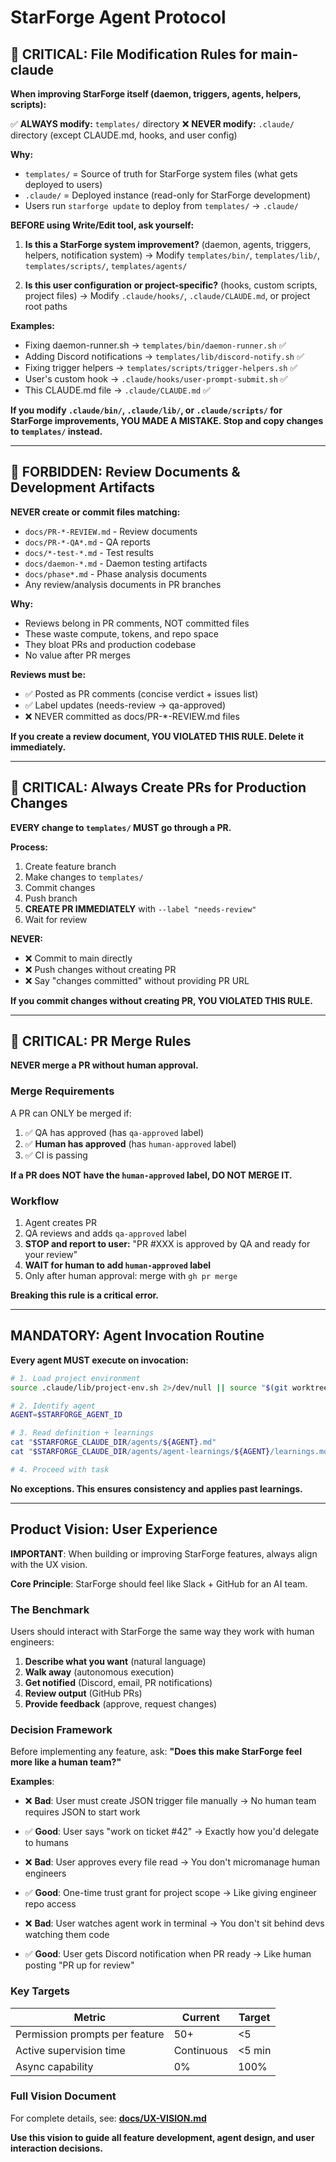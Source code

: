 # StarForge Agent Protocol

## 🚨 CRITICAL: File Modification Rules for main-claude

**When improving StarForge itself (daemon, triggers, agents, helpers, scripts):**

✅ **ALWAYS modify:** `templates/` directory
❌ **NEVER modify:** `.claude/` directory (except CLAUDE.md, hooks, and user config)

**Why:**
- `templates/` = Source of truth for StarForge system files (what gets deployed to users)
- `.claude/` = Deployed instance (read-only for StarForge development)
- Users run `starforge update` to deploy from `templates/` → `.claude/`

**BEFORE using Write/Edit tool, ask yourself:**

1. **Is this a StarForge system improvement?** (daemon, agents, triggers, helpers, notification system)
   → Modify `templates/bin/`, `templates/lib/`, `templates/scripts/`, `templates/agents/`

2. **Is this user configuration or project-specific?** (hooks, custom scripts, project files)
   → Modify `.claude/hooks/`, `.claude/CLAUDE.md`, or project root paths

**Examples:**
- Fixing daemon-runner.sh → `templates/bin/daemon-runner.sh` ✅
- Adding Discord notifications → `templates/lib/discord-notify.sh` ✅
- Fixing trigger helpers → `templates/scripts/trigger-helpers.sh` ✅
- User's custom hook → `.claude/hooks/user-prompt-submit.sh` ✅
- This CLAUDE.md file → `.claude/CLAUDE.md` ✅

**If you modify `.claude/bin/`, `.claude/lib/`, or `.claude/scripts/` for StarForge improvements, YOU MADE A MISTAKE. Stop and copy changes to `templates/` instead.**

---

## 🚨 FORBIDDEN: Review Documents & Development Artifacts

**NEVER create or commit files matching:**
- `docs/PR-*-REVIEW.md` - Review documents
- `docs/PR-*-QA*.md` - QA reports
- `docs/*-test-*.md` - Test results
- `docs/daemon-*.md` - Daemon testing artifacts
- `docs/phase*.md` - Phase analysis documents
- Any review/analysis documents in PR branches

**Why:**
- Reviews belong in PR comments, NOT committed files
- These waste compute, tokens, and repo space
- They bloat PRs and production codebase
- No value after PR merges

**Reviews must be:**
- ✅ Posted as PR comments (concise verdict + issues list)
- ✅ Label updates (needs-review → qa-approved)
- ❌ NEVER committed as docs/PR-*-REVIEW.md files

**If you create a review document, YOU VIOLATED THIS RULE. Delete it immediately.**

---

## 🚨 CRITICAL: Always Create PRs for Production Changes

**EVERY change to `templates/` MUST go through a PR.**

**Process:**
1. Create feature branch
2. Make changes to `templates/`
3. Commit changes
4. Push branch
5. **CREATE PR IMMEDIATELY** with `--label "needs-review"`
6. Wait for review

**NEVER:**
- ❌ Commit to main directly
- ❌ Push changes without creating PR
- ❌ Say "changes committed" without providing PR URL

**If you commit changes without creating PR, YOU VIOLATED THIS RULE.**

---

## 🚨 CRITICAL: PR Merge Rules

**NEVER merge a PR without human approval.**

### Merge Requirements

A PR can ONLY be merged if:
1. ✅ QA has approved (has `qa-approved` label)
2. ✅ **Human has approved** (has `human-approved` label)
3. ✅ CI is passing

**If a PR does NOT have the `human-approved` label, DO NOT MERGE IT.**

### Workflow

1. Agent creates PR
2. QA reviews and adds `qa-approved` label
3. **STOP and report to user:** "PR #XXX is approved by QA and ready for your review"
4. **WAIT for human to add `human-approved` label**
5. Only after human approval: merge with `gh pr merge`

**Breaking this rule is a critical error.**

---

## MANDATORY: Agent Invocation Routine

**Every agent MUST execute on invocation:**
```bash
# 1. Load project environment
source .claude/lib/project-env.sh 2>/dev/null || source "$(git worktree list --porcelain | grep "^worktree" | head -1 | cut -d' ' -f2)/.claude/lib/project-env.sh"

# 2. Identify agent
AGENT=$STARFORGE_AGENT_ID

# 3. Read definition + learnings
cat "$STARFORGE_CLAUDE_DIR/agents/${AGENT}.md"
cat "$STARFORGE_CLAUDE_DIR/agents/agent-learnings/${AGENT}/learnings.md"

# 4. Proceed with task
```

**No exceptions. This ensures consistency and applies past learnings.**

---

## Product Vision: User Experience

**IMPORTANT**: When building or improving StarForge features, always align with the UX vision.

**Core Principle**: StarForge should feel like Slack + GitHub for an AI team.

### The Benchmark

Users should interact with StarForge the same way they work with human engineers:
1. **Describe what you want** (natural language)
2. **Walk away** (autonomous execution)
3. **Get notified** (Discord, email, PR notifications)
4. **Review output** (GitHub PRs)
5. **Provide feedback** (approve, request changes)

### Decision Framework

Before implementing any feature, ask: **"Does this make StarForge feel more like a human team?"**

**Examples**:
- ❌ **Bad**: User must create JSON trigger file manually → No human team requires JSON to start work
- ✅ **Good**: User says "work on ticket #42" → Exactly how you'd delegate to humans

- ❌ **Bad**: User approves every file read → You don't micromanage human engineers
- ✅ **Good**: One-time trust grant for project scope → Like giving engineer repo access

- ❌ **Bad**: User watches agent work in terminal → You don't sit behind devs watching them code
- ✅ **Good**: User gets Discord notification when PR ready → Like human posting "PR up for review"

### Key Targets

| Metric | Current | Target |
|--------|---------|--------|
| Permission prompts per feature | 50+ | <5 |
| Active supervision time | Continuous | <5 min |
| Async capability | 0% | 100% |

### Full Vision Document

For complete details, see: **[docs/UX-VISION.md](../docs/UX-VISION.md)**

**Use this vision to guide all feature development, agent design, and user interaction decisions.**